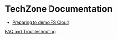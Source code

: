 # TechZone Documentation

- [Preparing to demo FS Cloud](./PDFs/Preparing%20to%20demo%20FS%20Cloud.pdf)

[FAQ and Troubleshooting](./PDFs/FAQ%20&%20Troubleshooting.pdf)
